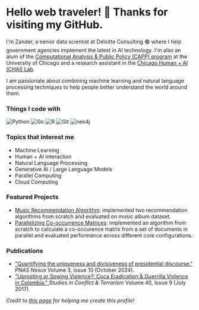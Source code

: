 <h1> Hello web traveler! 🚀 Thanks for visiting my GitHub.</h1>
  
<p>
 I'm Zander, a senior data scientist at Deloitte Consulting 🟢 where I help government agencies implement the latest in AI technology. I'm also an alum of the  <a href = 'https://capp.uchicago.edu/'>Computational Analysis & Public Policy (CAPP) program<a> at the University of Chicago and a research assistant in the <a href='https://chicagohai.github.io/'>Chicago Human + AI (CHAI) Lab</a>.

I am passionate about combining machine learning and natural language processing techniques to help people better understand the world around them. 
</p>
<h3>Things I code with</h3>
<p>
  <img alt="Python" src = "https://img.shields.io/badge/-Python-3776AB?logo=python&logoColor=white&style=for-the-badge" />
  <img alt="Go" src = "https://img.shields.io/badge/-Go-59B9AF?logo=go&logoColor=white&style=for-the-badge" />
  <img alt ="R" src = "https://img.shields.io/badge/-R-276DC3?logo=r&logoColor=white&style=for-the-badge&logoWidth=30" />
  <img alt="Git" src = "https://img.shields.io/badge/-Git-F05032?logo=git&logoColor=white&style=for-the-badge" />
  <!--
  <img alt="JavaScript" src = "https://img.shields.io/badge/-JavaScript-F7DF1E?logo=javascript&logoColor=white&style=for-the-badge" />
  <img alt="React" src="https://img.shields.io/badge/-React-61DAFB?logo=react&logoColor=white&style=for-the-badge" />
  <img alt="d3js" src="https://img.shields.io/badge/-D3.js-F9A03C?logo=d3.js&logoColor=white&style=for-the-badge" />
  -->
  <img alt="neo4j" src = "https://img.shields.io/badge/-Neo4j-479EF8?logo=neo4j&logoColor=white&style=for-the-badge" />
</p>

<h3>Topics that interest me</h3>
<ul>
  <li>Machine Learning</li>
  <li>Human + AI Interaction</li>
  <li>Natural Language Processing</li>
  <li>Generative AI / Large Language Models</li>
  <li>Parallel Computing</li> 
  <li>Cloud Computing</li> 
</ul>

  <h3>Featured Projects</h3>
      <ul>
        <li><a href='https://github.com/zmwm37/music-recommendation'>Music Recommendation Algorithm</a>: implemented two recommendation algorithms from scratch and evaluated on music album dataset.</li>
        <li><a href='https://github.com/zmwm37/parallel-co-occurrence'>Parallelizing Co-occurrence Matrices</a>: implemented an algorithm from scratch to calculate a co-occurence matrix from a set of documents in parallel and evaluated performance across different core configurations.</li>
      </ul>
  <!-- 
  <h3>What I'm working on now</h3>
  <ul>
    <li><a href='https://chicagohai.github.io'>Chicago Human + AI (CHAI) Lab</a></li>
      <ul>
        <li>NLP Analysis of Divisiveness in Political Speech</li>
      </ul>
  </ul>
   -->
  
  <!-- 
  <h3>Recent Projects</h3> 
  <ul>
    <li><a href='https://github.com/zmwm37/music-recommendation'>Music Recommendation Algorithm</a>: implemented two recommendation algorithms from scratch and evaluated on music album dataset.</li>
    <li>Parallelizing Co-occurrence Matrices
  </ul>
  <i>Many repos from school projects are private to follow academic integrity rules and respect intellectual property of professors. Code can be shared with prospective employers upon request</i>
  <ul>
    <li>Music Recommendation Algorithm</li>
    <li>NLP of Poltiical Tweets</li>
    <li>Polling Precinct Simualtion</li>
    <li>Recursive Treemap Algorithm Implementation</li>
    <li>Markov Models for Text Attribution</li>
    <li>Web Scraping & Web Crawlers with Beautiful Soup 💁🏻‍♂️ 🍜</li>
    <li>Basic Search Engine Backend with SQLite 🪶</li>
    <li>Record Linkage Algorithms</li>
    <li>Classification Algorithms - Decision Trees, K-Nearest Neighbors, Perceptrons, Logistic Regression</li>
    <li>Plotly Dash App</li>
    <li>REST Database API</li>
  </ul>
  -->
  
  <h3>Publications</h3>
  <ul>
    <li>
      <a href = "https://academic.oup.com/pnasnexus/article/3/10/pgae431/7814873">
        "Quantifying the uniqueness and divisiveness of presidential discourse."
      </a> 
      <i>
        PNAS Nexus
      </i>
      Volume 3, Issue 10 (October 2024).
    </li>
    <li>
      <a href = "https://www.researchgate.net/publication/308536467_Uprooting_or_Sowing_Violence_Coca_Eradication_and_Guerrilla_Violence_in_Colombia">
        "Uprooting or Sowing Violence?: Coca Eradication & Guerrilla Violence in Colombia."
      </a> 
      <i> 
        Studies in Conflict & Terrorism
      </i>
      Volume 40, Issue 9 (July 2017). 
    </li>
  </ul>
  
  
  <i>Credit to <a href='https://github.com/abhisheknaiidu/awesome-github-profile-readme'>this page</a> for helping me create this profile!</i>
